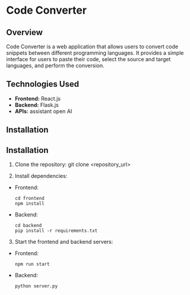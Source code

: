 # Code Converter

## Overview

Code Converter is a web application that allows users to convert code snippets between different programming languages. It provides a simple interface for users to paste their code, select the source and target languages, and perform the conversion.

## Technologies Used

- **Frontend:** React.js
- **Backend:** Flask.js
- **APIs:** assistant open AI

## Installation

## Installation

1. Clone the repository:
   git clone <repository_url>

2. Install dependencies:

- Frontend:
  ```
  cd frontend
  npm install
  ```
- Backend:
  ```
  cd backend
  pip install -r requirements.txt
  ```

3. Start the frontend and backend servers:

- Frontend:
  ```
  npm run start
  ```
- Backend:
  ```
  python server.py
  ```
